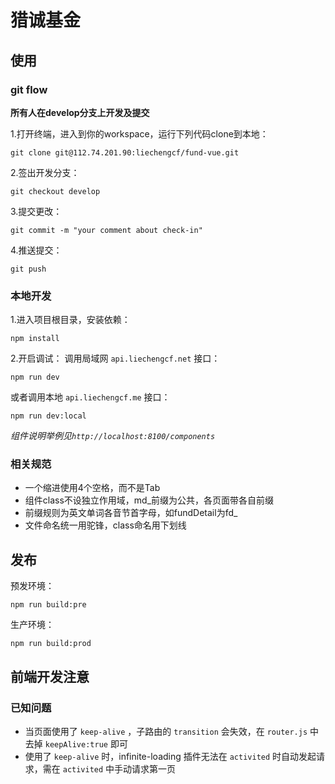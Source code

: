 # 猎诚基金
## 使用
### git flow
**所有人在develop分支上开发及提交**


1.打开终端，进入到你的workspace，运行下列代码clone到本地：
```
git clone git@112.74.201.90:liechengcf/fund-vue.git
```

2.签出开发分支：
```
git checkout develop
```

3.提交更改：
```
git commit -m "your comment about check-in"
```

4.推送提交：
```
git push
```


### 本地开发 

1.进入项目根目录，安装依赖：
```
npm install
```

2.开启调试：
调用局域网 `api.liechengcf.net` 接口：
```
npm run dev
```

或者调用本地 `api.liechengcf.me` 接口：
```
npm run dev:local
```

*组件说明举例见`http://localhost:8100/components`*

### 相关规范

- 一个缩进使用4个空格，而不是Tab
- 组件class不设独立作用域，md_前缀为公共，各页面带各自前缀
- 前缀规则为英文单词各音节首字母，如fundDetail为fd_
- 文件命名统一用驼锋，class命名用下划线


## 发布
预发环境：
```
npm run build:pre
```

生产环境：
```
npm run build:prod
```


## 前端开发注意
### 已知问题
- 当页面使用了 `keep-alive` ，子路由的 `transition` 会失效，在 `router.js` 中去掉 `keepAlive:true` 即可
- 使用了 `keep-alive` 时，infinite-loading 插件无法在 `activited` 时自动发起请求，需在 `activited` 中手动请求第一页
